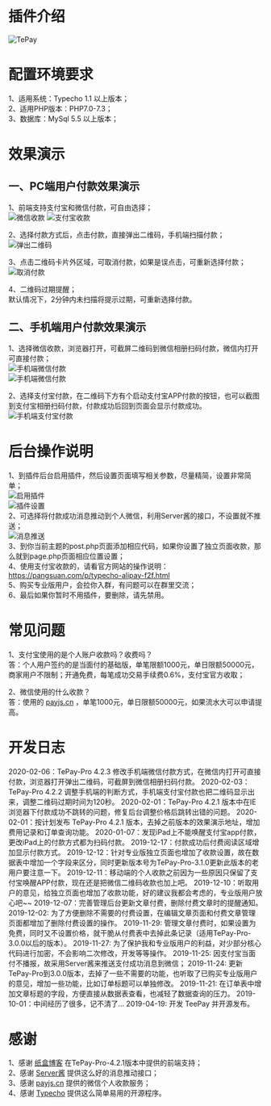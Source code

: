 # 插件介绍

![TePay](/media/TePay.png)  

# 配置环境要求  

1、适用系统：Typecho 1.1 以上版本；  
2、适用PHP版本：PHP7.0-7.3；  
3、数据库：MySql 5.5 以上版本；  

# 效果演示 

## 一、PC端用户付款效果演示 
1、前端支持支付宝和微信付款，可自由选择；  
![微信收款](/media/tepay-front-11.png)
![支付宝收款](/media/tepay-front-12.png)  

2、选择付款方式后，点击付款，直接弹出二维码，手机端扫描付款；  
![弹出二维码](/media/tepay-front-2.png)  

3、点击二维码卡片外区域，可取消付款，如果是误点击，可重新选择付款；  
![取消付款](/media/tepay-front-3.png)  

4、二维码过期提醒；  
默认情况下，2分钟内未扫描将提示过期，可重新选择付款。

## 二、手机端用户付款效果演示  
1、选择微信收款，浏览器打开，可截屏二维码到微信相册扫码付款，微信内打开可直接付款；  
![手机端微信付款](/media/mobile-payjs-1.png)  
![手机端微信付款](/media/mobile-payjs-2.png)

2、选择支付宝付款，在二维码下方有个启动支付宝APP付款的按钮，也可以截图到支付宝相册扫码付款，付款成功后回到页面会显示付款成功。    
![手机端支付宝付款](/media/tepay-front-4.png)  


# 后台操作说明 

1、到插件后台启用插件，然后设置页面填写相关参数，尽量精简，设置非常简单；    
![启用插件](/media/tepay-front-5.png)   
![插件设置](/media/tepay-front-6.png)   
2、可选择将付款成功消息推动到个人微信，利用Server酱的接口，不设置就不推送；    
![消息推送](/media/tepay-front-7.png)  
3、到你当前主题的post.php页面添加相应代码，如果你设置了独立页面收款，那么就到page.php页面相应位置设置；   
4、使用支付宝收款的，请看官方网站的操作说明：https://pangsuan.com/p/typecho-alipay-f2f.html   
5、购买专业版用户，会拉你入群，有问题可以在群里交流；  
6、最后如果你暂时不用插件，要删除，请先禁用。  


# 常见问题

1、支付宝使用的是个人账户收款吗？收费吗？  
答：个人用户签约的是当面付的基础版，单笔限额1000元，单日限额50000元，商家用户不限制；开通免费，每笔成功交易手续费0.6%，支付宝官方收取；  

2、微信使用的什么收款？  
答：使用的 [payjs.cn](https://payjs.cn/ref/zgpnbd) ，单笔1000元，单日限额50000元，如果流水大可以申请提高。  



# 开发日志

2020-02-06：TePay-Pro 4.2.3 修改手机端微信付款方式，在微信内打开可直接付款，浏览器打开弹出二维码，可截屏到微信相册扫码付款。
2020-02-03：TePay-Pro 4.2.2 调整手机端的判断方式，手机端支付宝付款也把二维码显示出来，调整二维码过期时间为120秒。
2020-02-01：TePay-Pro 4.2.1 版本中在IE浏览器下付款成功不跳转的问题，修复后台调整价格后跳转出错的问题。
2020-02-01：按计划发布 TePay-Pro 4.2.1 版本，去掉之前版本的效果演示地址，增加费用记录和订单查询功能。
2020-01-07：发现iPad上不能唤醒支付宝app付款，更改iPad上的付款方式都为扫码付款。
2019-12-17：付款成功后付费阅读区域增加显示付款方式。
2019-12-12：针对专业版独立页面也增加了收款设置，故在数据表中增加一个字段来区分，同时更新版本号为TePay-Pro-3.1.0更新此版本的老用户要注意一下。
2019-12-11：移动端的个人收款之前因为一些原因只保留了支付宝唤醒APP付款，现在还是把微信二维码收款也加上吧。
2019-12-10：听取用户的意见，给独立页面也增加了收款功能，好的建议我都会考虑的，专业版用户放心吧~~
2019-12-07：完善管理后台更新文章付费，删除付费文章时的提醒通知。
2019-12-02: 为了方便删除不需要的付费设置，在编辑文章页面和付费文章管理页面都增加了删除付费设置的操作。
2019-11-29: 管理文章付费时，如果设置为免费，同时又不设置价格，就干脆从付费表中去掉此条记录（适用TePay-Pro-3.0.0以后的版本）。
2019-11-27: 为了保护我和专业版用户的利益，对少部分核心代码进行加密，不会影响二次修改，开发等等操作。
2019-11-25: 因支付宝当面付不播报，故采用Server酱来推送支付成功消息到微信；
2019-11-24: 更新TePay-Pro到3.0.0版本，去掉了一些不需要的功能，也听取了已购买专业版用户的意见，增加一些功能，比如订单标题可以单独修改。
2019-11-21: 在订单表中增加文章标题的字段，方便直接从数据表查看，也减轻了数据查询的压力。
2019-10-01：中间经历了很多，记不清了...
2019-04-19: 开发 TeePay 并开源发布。


# 感谢

1、感谢 [纸盒博客](https://zhebk.cn) 在TePay-Pro-4.2.1版本中提供的前端支持；  
2、感谢 [Server酱](https://sc.ftqq.com) 提供这么好的消息推动接口；  
3、感谢 [payjs.cn](https://payjs.cn/ref/zgpnbd) 提供的微信个人收款服务；  
4、感谢 [Typecho](https://typecho.org) 提供这么简单易用的开源程序。




